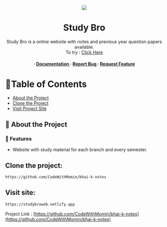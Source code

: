 <div align='center'>

<a href="#"><img src="#"></a>

<h1>Study Bro </h1>
<p>Study Bro is a online website with notes and previous year question papers available. <br>To try : <a href="#">Click Here</a></p>

<h4> <span> · </span> <a href="#"> Documentation </a> <span> · </span> <a href="#"> Report Bug </a> <span> · </span> <a href="#"> Request Feature </a> </h4>

</div>

# :notebook_with_decorative_cover:Table of Contents

- [About the Project](#star2-about-the-project)
- [Clone the Project](#Clone-the-project)
- [Visit Project Site](#Visit-site)

## :star2: About the Project

### :dart: Features

- Website with study material for each branch and every semester.

## Clone the project:

```bash
https://github.com/CodeWithMomin/bhai-k-notes
```

## Visit site:

```bash
https://studybroweb.netlify.app
```

Project Link : [https://github.com/CodeWithMomin/bhai-k-notes](https://github.com/CodeWithMomin/bhai-k-notes)
